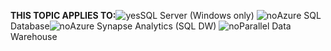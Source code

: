<Token>**THIS TOPIC APPLIES TO:**![yes](media/yes.png)SQL Server (Windows only) ![no](media/no.png)Azure SQL Database![no](media/no.png)Azure Synapse Analytics (SQL DW) ![no](media/no.png)Parallel Data Warehouse </Token>

